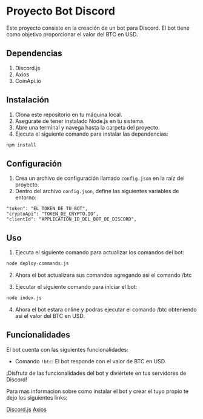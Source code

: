 # Proyecto Bot Discord

Este proyecto consiste en la creación de un bot para Discord. El bot tiene como objetivo proporcionar el valor del BTC en USD.

## Dependencias

1. Discord.js
2. Axios
3. CoinApi.io

## Instalación

1. Clona este repositorio en tu máquina local.
2. Asegúrate de tener instalado Node.js en tu sistema.
3. Abre una terminal y navega hasta la carpeta del proyecto.
4. Ejecuta el siguiente comando para instalar las dependencias:

```bash
npm install
```

## Configuración

1. Crea un archivo de configuración llamado `config.json` en la raíz del proyecto.
2. Dentro del archivo `config.json`, define las siguientes variables de entorno:

```plaintext
"token": "EL_TOKEN_DE_TU_BOT",
"cryptoApi": "TOKEN_DE_CRYPTO.IO",
"clientId": "APPLICATION_ID_DEL_BOT_DE_DISCORD",
```

## Uso

1. Ejecuta el siguiente comando para actualizar los comandos del bot:

```bash
node deploy-commands.js
```

2. Ahora el bot actualizara sus comandos agregando asi el comando /btc

3. Ejecutar el siguiente comando para iniciar el bot:

```bash
node index.js
```

4. Ahora el bot estara online y podras ejecutar el comando /btc obteniendo asi el valor del BTC en USD.

## Funcionalidades

El bot cuenta con las siguientes funcionalidades:

- Comando `!btc`: El bot responde con el valor de BTC en USD.

¡Disfruta de las funcionalidades del bot y diviértete en tus servidores de Discord!

Para mas informacion sobre como instalar el bot y crear el tuyo propio te dejo los siguientes links:

[Discord.js](https://discordjs.guide/)
[Axios](https://axios-http.com/es/docs/intro)
